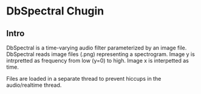 # DbSpectral Chugin

## Intro

DbSpectral is a time-varying audio filter parameterized by
an image file.  DbSpectral reads image files (.png) representing
a spectrogram.  Image y is intrpretted as frequency from
low (y=0) to high.  Image x is interpetted as time.

Files are loaded in a separate thread to prevent hiccups in the
audio/realtime thread.

